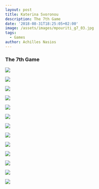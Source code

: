 ```yaml
---
layout: post
title: Katerina Svoronou
description: The 7th Game
date: '2018-08-31T18:25:05+02:00'
image: /assets/images/mpouriti_g7_03.jpg
tags:
  - Games
author: Achilles Nasios
---
```

### The 7th Game

![](/assets/images/svoronou_g7_01.jpg)

![](/assets/images/svoronou_g7_02.jpg)

![](/assets/images/svoronou_g7_03.jpg)

![](/assets/images/svoronou_g7_04.jpg)

![](/assets/images/svoronou_g7_05.jpg)

![](/assets/images/svoronou_g7_06.jpg)

![](/assets/images/svoronou_g7_06.jpg)

![](/assets/images/svoronou_g7_07.jpg)

![](/assets/images/svoronou_g7_08.jpg)

![](/assets/images/svoronou_g7_09.jpg)

![](/assets/images/svoronou_g7_10.jpg)

![](/assets/images/svoronou_g7_11.jpg)

![](/assets/images/svoronou_g7_12.jpg)
